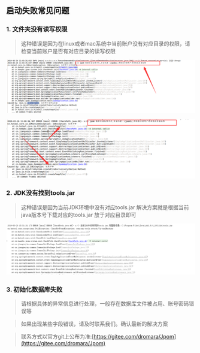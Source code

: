 ## 启动失败常见问题

### 1.  文件夹没有读写权限

> 这种错误是因为在linux或者mac系统中当前账户没有对应目录的权限，请检查当前账户是否有对应目录的读写权限

![输入图片说明](../images/path_error.png "屏幕截图.png")


![输入图片说明](../images/path_io.png "屏幕截图.png")

### 2. JDK没有找到tools.jar
 
> 这种错误是因为当前JDK环境中没有对应tools.jar 解决方案就是根据当前java版本号下载对应的tools.jar 放于对应目录即可
  
 ![输入图片说明](../images/jdk_tool.png "屏幕截图.png")
 
### 3. 初始化数据库失败

> 请根据具体的异常信息进行处理，一般存在数据库文件被占用、账号密码错误等

> 如果出现某些字段错误，请及时联系我们。确认最新的解决方案

> 联系方式以官方git上公布为准:[https://gitee.com/dromara/Jpom](https://gitee.com/dromara/Jpom)
       
